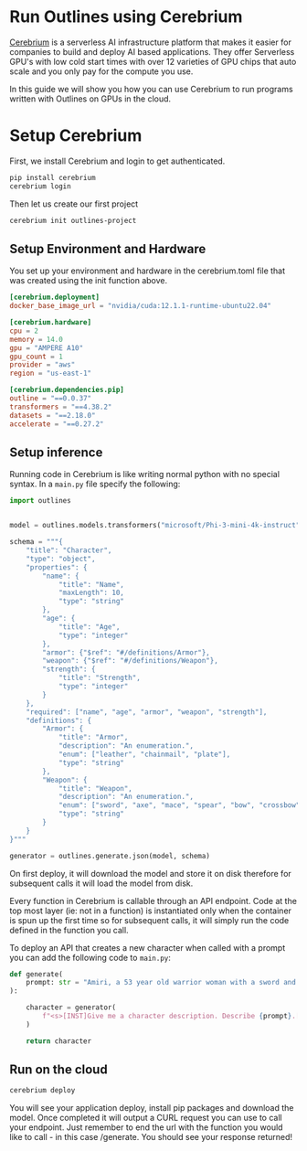# Run Outlines using Cerebrium

[Cerebrium](https://www.cerebrium.ai/) is a serverless AI infrastructure platform that makes it easier for companies to build and deploy AI based applications. They offer Serverless GPU's with low cold start times with over 12 varieties of GPU chips that auto scale and you only pay for the compute you use.

In this guide we will show you how you can use Cerebrium to run programs written with Outlines on GPUs in the cloud.

# Setup Cerebrium

First, we install Cerebrium and login to get authenticated.

```bash
pip install cerebrium
cerebrium login
```

Then let us create our first project

```bash
cerebrium init outlines-project
```

## Setup Environment and Hardware

You set up your environment and hardware in the cerebrium.toml file that was created using the init function above.

```toml
[cerebrium.deployment]
docker_base_image_url = "nvidia/cuda:12.1.1-runtime-ubuntu22.04"

[cerebrium.hardware]
cpu = 2
memory = 14.0
gpu = "AMPERE A10"
gpu_count = 1
provider = "aws"
region = "us-east-1"

[cerebrium.dependencies.pip]
outline = "==0.0.37"
transformers = "==4.38.2"
datasets = "==2.18.0"
accelerate = "==0.27.2"
```

## Setup inference

Running code in Cerebrium is like writing normal python with no special syntax. In a `main.py` file specify the following:

```python
import outlines


model = outlines.models.transformers("microsoft/Phi-3-mini-4k-instruct")

schema = """{
    "title": "Character",
    "type": "object",
    "properties": {
        "name": {
            "title": "Name",
            "maxLength": 10,
            "type": "string"
        },
        "age": {
            "title": "Age",
            "type": "integer"
        },
        "armor": {"$ref": "#/definitions/Armor"},
        "weapon": {"$ref": "#/definitions/Weapon"},
        "strength": {
            "title": "Strength",
            "type": "integer"
        }
    },
    "required": ["name", "age", "armor", "weapon", "strength"],
    "definitions": {
        "Armor": {
            "title": "Armor",
            "description": "An enumeration.",
            "enum": ["leather", "chainmail", "plate"],
            "type": "string"
        },
        "Weapon": {
            "title": "Weapon",
            "description": "An enumeration.",
            "enum": ["sword", "axe", "mace", "spear", "bow", "crossbow"],
            "type": "string"
        }
    }
}"""

generator = outlines.generate.json(model, schema)
```

On first deploy, it will download the model and store it on disk therefore for subsequent calls it will load the model from disk.

Every function in Cerebrium is callable through an API endpoint. Code at the top most layer (ie: not in a function) is instantiated only when the container is spun up the first time so for subsequent calls, it will simply run the code defined in the function you call.

To deploy an API that creates a new character when called with a prompt you can add the following code to `main.py`:

```python
def generate(
    prompt: str = "Amiri, a 53 year old warrior woman with a sword and leather armor.",
):

    character = generator(
        f"<s>[INST]Give me a character description. Describe {prompt}.[/INST]"
    )

    return character
```


## Run on the cloud

```bash
cerebrium deploy
```

You will see your application deploy, install pip packages and download the model. Once completed it will output a CURL request you can use to call your endpoint. Just remember to end
the url with the function you would like to call - in this case /generate. You should see your response returned!
